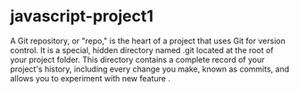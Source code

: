 # javascript-project1
A Git repository, or "repo," is the heart of a project that uses Git for version control. It is a special, hidden directory named .git located at the root of your project folder. This directory contains a complete record of your project's history, including every change you make, known as commits, and allows you to experiment with new feature .
